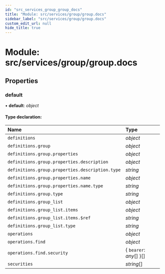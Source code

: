 ```yaml
---
id: "src_services_group_group_docs"
title: "Module: src/services/group/group.docs"
sidebar_label: "src/services/group/group.docs"
custom_edit_url: null
hide_title: true
---
```


# Module: src/services/group/group.docs

## Properties

### default

• **default**: *object*

#### Type declaration:

Name | Type |
:------ | :------ |
`definitions` | *object* |
`definitions.group` | *object* |
`definitions.group.properties` | *object* |
`definitions.group.properties.description` | *object* |
`definitions.group.properties.description.type` | *string* |
`definitions.group.properties.name` | *object* |
`definitions.group.properties.name.type` | *string* |
`definitions.group.type` | *string* |
`definitions.group_list` | *object* |
`definitions.group_list.items` | *object* |
`definitions.group_list.items.$ref` | *string* |
`definitions.group_list.type` | *string* |
`operations` | *object* |
`operations.find` | *object* |
`operations.find.security` | { `bearer`: *any*[]  }[] |
`securities` | *string*[] |
